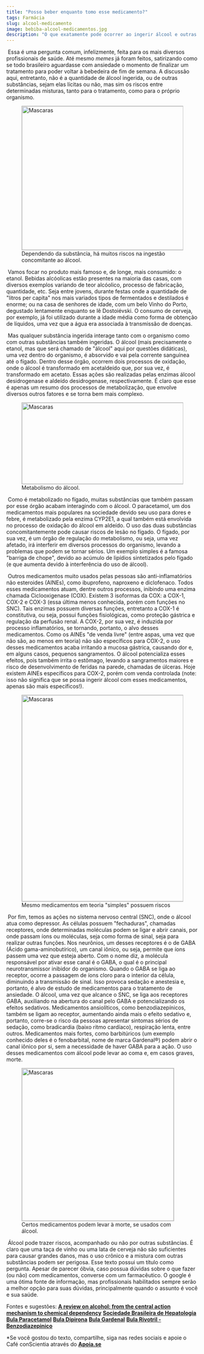 ```yaml
---
title: "Posso beber enquanto tomo esse medicamento?"
tags: Farmácia
slug: alcool-medicamento
image: bebiba-alcool-medicamentos.jpg
description: "O que exatamente pode ocorrer ao ingerir álcool e outras substâncias junto com medicamentos?"
---
```


​	Essa é uma pergunta comum, infelizmente, feita para os mais diversos profissionais de saúde. Até mesmo *memes* já foram feitos, satirizando como se todo brasileiro aguardasse com ansiedade o momento de finalizar um tratamento para poder voltar à bebedeira de fim de semana. A discussão aqui, entretanto, não é a quantidade de álcool ingerida, ou de outras substâncias, sejam elas lícitas ou não, mas sim os riscos entre determinadas misturas, tanto para o tratamento, como para o próprio organismo.

<figure class="extend">
    <img src="{{ 'alcoolmed.png' | media(page) }}" width="672" height="377" alt="Mascaras" style="border: 1px solid #BBB" />
    <figcaption>Dependendo da substância, há muitos riscos na ingestão concomitante ao álcool.</figcaption>
</figure>

​	Vamos focar no produto mais famoso e, de longe, mais consumido: o etanol. Bebidas alcóolicas estão presentes na maioria das casas, com diversos exemplos variando de teor alcóolico, processo de fabricação, quantidade, etc. Seja entre jovens, durante festas onde a quantidade de "litros per capita" nos mais variados tipos de fermentados e destilados é enorme; ou na casa de senhores de idade, com um belo Vinho do Porto, degustado lentamente enquanto se lê Dostoiévski. O consumo de cerveja, por exemplo, já foi utilizado durante a idade média como forma de obtenção de líquidos, uma vez que a água era associada à transmissão de doenças.

​	Mas qualquer substância ingerida interage tanto com o organismo como com outras substâncias também ingeridas. O álcool (mais precisamente o etanol, mas que será chamado de "álcool" aqui por questões didáticas), uma vez dentro do organismo, é absorvido e vai pela corrente sanguínea até o fígado. Dentro desse órgão, ocorrem dois processos de oxidação, onde o álcool é transformado em acetaldeído que, por sua vez, é transformado em acetato. Essas ações são realizadas pelas enzimas álcool desidrogenase e aldeído desidrogenase, respectivamente. É claro que esse é apenas um resumo dos processos de metabolização, que envolve diversos outros fatores e se torna bem mais complexo.

<figure class="extend">
    <img src="{{ 'metabolismo.png' | media(page) }}" width="425" height="213" alt="Mascaras" style="border: 1px solid #BBB" />
    <figcaption>Metabolismo do álcool.</figcaption>
</figure>

​	Como é metabolizado no fígado, muitas substâncias que também passam por esse órgão acabam interagindo com o álcool. O paracetamol, um dos medicamentos mais populares na sociedade devido seu uso para dores e febre, é metabolizado pela enzima CYP2E1, a qual também está envolvida no processo de oxidação do álcool em aldeído. O uso das duas substâncias concomitantemente pode causar riscos de lesão no fígado. O fígado, por sua vez, é um órgão de regulação do metabolismo, ou seja, uma vez afetado, irá interferir em diversos processos do organismo, levando a problemas que podem se tornar sérios. Um exemplo simples é a famosa "barriga de chope", devido ao acúmulo de lipídios sintetizados pelo fígado (e que aumenta devido à interferência do uso de álcool).

​	Outros medicamentos muito usados pelas pessoas são anti-inflamatórios não esteroides (AINEs), como ibuprofeno, naproxeno e diclofenaco. Todos esses medicamentos atuam, dentre outros processos, inibindo uma enzima chamada Ciclooxigenase (COX). Existem 3 isoformas da COX: a COX-1, COX-2 e COX-3 (essa última menos conhecida, porém com funções no SNC). Tais enzimas possuem diversas funções, entretanto a COX-1 é constitutiva, ou seja, possui funções fisiológicas, como proteção gástrica e regulação da perfusão renal. A COX-2, por sua vez, é induzida por processo inflamatórios, se tornando, portanto, o alvo desses medicamentos. Como os AINEs "de venda livre" (entre aspas, uma vez que não são, ao menos em teoria) não são específicos para COX-2, o uso desses medicamentos acaba irritando a mucosa gástrica, causando dor e, em alguns casos, pequenos sangramentos. O álcool potencializa esses efeitos, pois também irrita o estômago, levando a sangramentos maiores e risco de desenvolvimento de feridas na parede, chamadas de úlceras. Hoje existem AINEs específicos para COX-2, porém com venda controlada (note: isso não significa que se possa ingerir álcool com esses medicamentos, apenas são mais específicos!).

<figure class="extend">
    <img src="{{ 'arcoxia.jpg' | media(page) }}" width="541" height="541" alt="Mascaras" style="border: 1px solid #BBB" />
    <figcaption>Mesmo medicamentos em teoria "simples" possuem riscos</figcaption>
</figure>

​	Por fim, temos as ações no sistema nervoso central (SNC), onde o álcool atua como depressor. As células possuem "fechaduras", chamadas receptores, onde determinadas moléculas podem se ligar e abrir canais, por onde passam íons ou moléculas, seja como forma de sinal, seja para realizar outras funções. Nos neurônios, um desses receptores é o de GABA (Ácido gama-aminobutírico), um canal iônico, ou seja, permite que íons passem uma vez que esteja aberto. Com o nome diz, a molécula responsável por ativar esse canal é o GABA, o qual é o principal neurotransmissor inibidor do organismo. Quando o GABA se liga ao receptor, ocorre a passagem de íons cloro para o interior da célula, diminuindo a transmissão de sinal. Isso provoca sedação e anestesia e, portanto, é alvo de estudo de medicamentos para o tratamento de ansiedade. O álcool, uma vez que alcance o SNC, se liga aos receptores GABA, auxiliando na abertura do canal pelo GABA e potencializando os efeitos sedativos. Medicamentos ansiolíticos, como benzodiazepínicos, também se ligam ao receptor, aumentando ainda mais o efeito sedativo e, portanto, corre-se o risco da pessoas apresentar sintomas sérios de sedação, como bradicardia (baixo ritmo cardíaco), respiração lenta, entre outros. Medicamentos mais fortes, como barbitúricos (um exemplo conhecido deles é o fenobarbital, nome de marca Gardenal®) podem abrir o canal iônico por si, sem a necessidade de haver GABA para a ação. O uso desses medicamentos com álcool pode levar ao coma e, em casos graves, morte.

<figure class="extend">
    <img src="{{ 'gardenal.jpg' | media(page) }}" width="400" height="400" alt="Mascaras" style="border: 1px solid #BBB" />
    <figcaption>Certos medicamentos podem levar à morte, se usados com álcool.</figcaption>
</figure>

​	Álcool pode trazer riscos, acompanhado ou não por outras substâncias. É claro que uma taça de vinho ou uma lata de cerveja não são suficientes para causar grandes danos, mas o uso crônico e a mistura com outras substâncias podem ser perigosa. Esse texto possui um título como pergunta. Apesar de parecer óbvia, caso possua dúvidas sobre o que fazer (ou não) com medicamentos, converse com um farmacêutico. O google é uma ótima fonte de informação, mas profissionais habilitados sempre serão a melhor opção para suas dúvidas, principalmente quando o assunto é você e sua saúde.

Fontes e sugestões:
**[A review on alcohol: from the central action mechanism to chemical dependency](https://www.scielo.br/pdf/ramb/v61n4/0104-4230-ramb-61-04-0381.pdf)**
**[Sociedade Brasileira de Hepatologia](http://tudosobrefigado.com.br/wp-content/uploads/2018/05/cartilha_hepatite_medicamentosa.pdf)**
**[Bula Paracetamol](https://cdn.remediobarato.com/pdf/364bdc5c2ceb06e5d3d425754a2304c1.pdf)**
**[Bula Dipirona](http://www.geolab.com.br/images/bulas/genericos/dipirona%2050mg_mL%20-%20solu%C3%A7%C3%A3o/Medicamento_Bula_Profissional.pdf)**
**[Bula Gardenal](https://storagemv.blob.core.windows.net/pdf/gardenal.pdf)**
**[Bula Rivotril - Benzodiazepinico](https://www.dialogoroche.com/content/dam/brasil/bulas/r/rivotril/Bula-Rivotril-Profissional.pdf)**

*Se você gostou do texto, compartilhe, siga nas redes sociais e apoie o Café conScientia através do **[Apoia.se](https://apoia.se/cafeconscientia)**